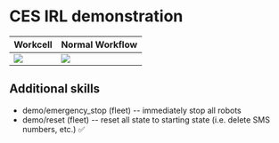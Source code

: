 # CES IRL demonstration

| Workcell | Normal Workflow |
|----------|----------|
| ![](images/workcell.png) | ![](images/CES-IRL.drawio.png) |

## Additional skills

- demo/emergency_stop (fleet) -- immediately stop all robots
- demo/reset (fleet) -- reset all state to starting state (i.e. delete SMS numbers, etc.) :white_check_mark:
